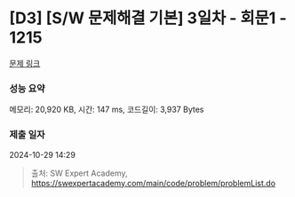 # [D3] [S/W 문제해결 기본] 3일차 - 회문1 - 1215 

[문제 링크](https://swexpertacademy.com/main/code/problem/problemDetail.do?contestProbId=AV14QpAaAAwCFAYi) 

### 성능 요약

메모리: 20,920 KB, 시간: 147 ms, 코드길이: 3,937 Bytes

### 제출 일자

2024-10-29 14:29



> 출처: SW Expert Academy, https://swexpertacademy.com/main/code/problem/problemList.do